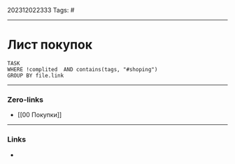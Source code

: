 202312022333
Tags: #

---
# Лист покупок

```dataview
TASK 
WHERE !complited  AND contains(tags, "#shoping")
GROUP BY file.link
```


---
### Zero-links

- [[00 Покупки]]

---
### Links

-